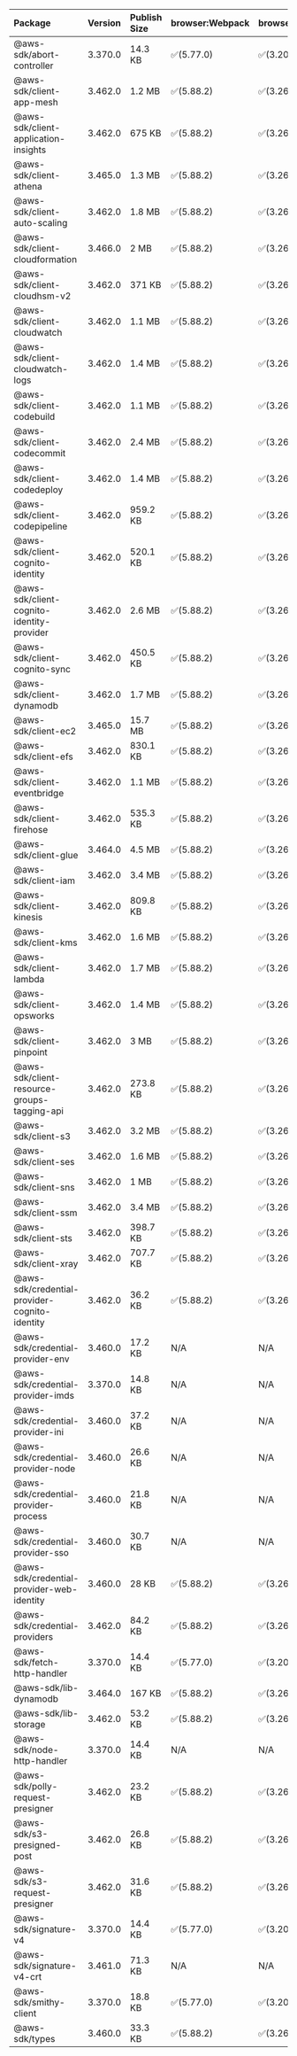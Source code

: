 | Package | Version | Publish Size | browser:Webpack | browser:Rollup | browser:EsBuild |
| :------ | :------ | :----------- | :------ | :----- | :------- |
|@aws-sdk/abort-controller|3.370.0|14.3 KB|✅(5.77.0)|✅(3.20.2)|✅(0.17.15)|
|@aws-sdk/client-app-mesh|3.462.0|1.2 MB|✅(5.88.2)|✅(3.26.3)|✅(0.18.15)|
|@aws-sdk/client-application-insights|3.462.0|675 KB|✅(5.88.2)|✅(3.26.3)|✅(0.18.15)|
|@aws-sdk/client-athena|3.465.0|1.3 MB|✅(5.88.2)|✅(3.26.3)|✅(0.18.15)|
|@aws-sdk/client-auto-scaling|3.462.0|1.8 MB|✅(5.88.2)|✅(3.26.3)|✅(0.18.15)|
|@aws-sdk/client-cloudformation|3.466.0|2 MB|✅(5.88.2)|✅(3.26.3)|✅(0.18.15)|
|@aws-sdk/client-cloudhsm-v2|3.462.0|371 KB|✅(5.88.2)|✅(3.26.3)|✅(0.18.15)|
|@aws-sdk/client-cloudwatch|3.462.0|1.1 MB|✅(5.88.2)|✅(3.26.3)|✅(0.18.15)|
|@aws-sdk/client-cloudwatch-logs|3.462.0|1.4 MB|✅(5.88.2)|✅(3.26.3)|✅(0.18.15)|
|@aws-sdk/client-codebuild|3.462.0|1.1 MB|✅(5.88.2)|✅(3.26.3)|✅(0.18.15)|
|@aws-sdk/client-codecommit|3.462.0|2.4 MB|✅(5.88.2)|✅(3.26.3)|✅(0.18.15)|
|@aws-sdk/client-codedeploy|3.462.0|1.4 MB|✅(5.88.2)|✅(3.26.3)|✅(0.18.15)|
|@aws-sdk/client-codepipeline|3.462.0|959.2 KB|✅(5.88.2)|✅(3.26.3)|✅(0.18.15)|
|@aws-sdk/client-cognito-identity|3.462.0|520.1 KB|✅(5.88.2)|✅(3.26.3)|✅(0.18.15)|
|@aws-sdk/client-cognito-identity-provider|3.462.0|2.6 MB|✅(5.88.2)|✅(3.26.3)|✅(0.18.15)|
|@aws-sdk/client-cognito-sync|3.462.0|450.5 KB|✅(5.88.2)|✅(3.26.3)|✅(0.18.15)|
|@aws-sdk/client-dynamodb|3.462.0|1.7 MB|✅(5.88.2)|✅(3.26.3)|✅(0.18.15)|
|@aws-sdk/client-ec2|3.465.0|15.7 MB|✅(5.88.2)|✅(3.26.3)|✅(0.18.15)|
|@aws-sdk/client-efs|3.462.0|830.1 KB|✅(5.88.2)|✅(3.26.3)|✅(0.18.15)|
|@aws-sdk/client-eventbridge|3.462.0|1.1 MB|✅(5.88.2)|✅(3.26.3)|✅(0.18.15)|
|@aws-sdk/client-firehose|3.462.0|535.3 KB|✅(5.88.2)|✅(3.26.3)|✅(0.18.15)|
|@aws-sdk/client-glue|3.464.0|4.5 MB|✅(5.88.2)|✅(3.26.3)|✅(0.18.15)|
|@aws-sdk/client-iam|3.462.0|3.4 MB|✅(5.88.2)|✅(3.26.3)|✅(0.18.15)|
|@aws-sdk/client-kinesis|3.462.0|809.8 KB|✅(5.88.2)|✅(3.26.3)|✅(0.18.15)|
|@aws-sdk/client-kms|3.462.0|1.6 MB|✅(5.88.2)|✅(3.26.3)|✅(0.18.15)|
|@aws-sdk/client-lambda|3.462.0|1.7 MB|✅(5.88.2)|✅(3.26.3)|✅(0.18.15)|
|@aws-sdk/client-opsworks|3.462.0|1.4 MB|✅(5.88.2)|✅(3.26.3)|✅(0.18.15)|
|@aws-sdk/client-pinpoint|3.462.0|3 MB|✅(5.88.2)|✅(3.26.3)|✅(0.18.15)|
|@aws-sdk/client-resource-groups-tagging-api|3.462.0|273.8 KB|✅(5.88.2)|✅(3.26.3)|✅(0.18.15)|
|@aws-sdk/client-s3|3.462.0|3.2 MB|✅(5.88.2)|✅(3.26.3)|✅(0.18.15)|
|@aws-sdk/client-ses|3.462.0|1.6 MB|✅(5.88.2)|✅(3.26.3)|✅(0.18.15)|
|@aws-sdk/client-sns|3.462.0|1 MB|✅(5.88.2)|✅(3.26.3)|✅(0.18.15)|
|@aws-sdk/client-ssm|3.462.0|3.4 MB|✅(5.88.2)|✅(3.26.3)|✅(0.18.15)|
|@aws-sdk/client-sts|3.462.0|398.7 KB|✅(5.88.2)|✅(3.26.3)|✅(0.18.15)|
|@aws-sdk/client-xray|3.462.0|707.7 KB|✅(5.88.2)|✅(3.26.3)|✅(0.18.15)|
|@aws-sdk/credential-provider-cognito-identity|3.462.0|36.2 KB|✅(5.88.2)|✅(3.26.3)|✅(0.18.15)|
|@aws-sdk/credential-provider-env|3.460.0|17.2 KB|N/A|N/A|N/A|
|@aws-sdk/credential-provider-imds|3.370.0|14.8 KB|N/A|N/A|N/A|
|@aws-sdk/credential-provider-ini|3.460.0|37.2 KB|N/A|N/A|N/A|
|@aws-sdk/credential-provider-node|3.460.0|26.6 KB|N/A|N/A|N/A|
|@aws-sdk/credential-provider-process|3.460.0|21.8 KB|N/A|N/A|N/A|
|@aws-sdk/credential-provider-sso|3.460.0|30.7 KB|N/A|N/A|N/A|
|@aws-sdk/credential-provider-web-identity|3.460.0|28 KB|✅(5.88.2)|✅(3.26.3)|✅(0.18.15)|
|@aws-sdk/credential-providers|3.462.0|84.2 KB|✅(5.88.2)|✅(3.26.3)|✅(0.18.15)|
|@aws-sdk/fetch-http-handler|3.370.0|14.4 KB|✅(5.77.0)|✅(3.20.2)|✅(0.17.15)|
|@aws-sdk/lib-dynamodb|3.464.0|167 KB|✅(5.88.2)|✅(3.26.3)|✅(0.18.15)|
|@aws-sdk/lib-storage|3.462.0|53.2 KB|✅(5.88.2)|✅(3.26.3)|✅(0.18.15)|
|@aws-sdk/node-http-handler|3.370.0|14.4 KB|N/A|N/A|N/A|
|@aws-sdk/polly-request-presigner|3.462.0|23.2 KB|✅(5.88.2)|✅(3.26.3)|✅(0.18.15)|
|@aws-sdk/s3-presigned-post|3.462.0|26.8 KB|✅(5.88.2)|✅(3.26.3)|✅(0.18.15)|
|@aws-sdk/s3-request-presigner|3.462.0|31.6 KB|✅(5.88.2)|✅(3.26.3)|✅(0.18.15)|
|@aws-sdk/signature-v4|3.370.0|14.4 KB|✅(5.77.0)|✅(3.20.2)|✅(0.17.15)|
|@aws-sdk/signature-v4-crt|3.461.0|71.3 KB|N/A|N/A|N/A|
|@aws-sdk/smithy-client|3.370.0|18.8 KB|✅(5.77.0)|✅(3.20.2)|✅(0.17.15)|
|@aws-sdk/types|3.460.0|33.3 KB|✅(5.88.2)|✅(3.26.3)|✅(0.18.15)|
